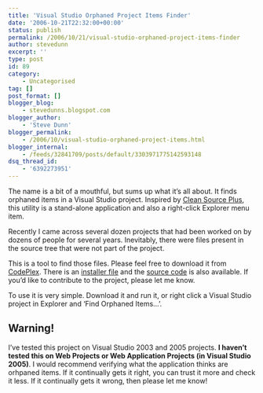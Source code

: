 ```yaml
---
title: 'Visual Studio Orphaned Project Items Finder'
date: '2006-10-21T22:32:00+00:00'
status: publish
permalink: /2006/10/21/visual-studio-orphaned-project-items-finder
author: stevedunn
excerpt: ''
type: post
id: 89
category:
    - Uncategorised
tag: []
post_format: []
blogger_blog:
    - stevedunns.blogspot.com
blogger_author:
    - 'Steve Dunn'
blogger_permalink:
    - /2006/10/visual-studio-orphaned-project-items.html
blogger_internal:
    - /feeds/32841709/posts/default/3303971775142593148
dsq_thread_id:
    - '6392273951'
---
```

The name is a bit of a mouthful, but sums up what it’s all about. It finds orphaned items in a Visual Studio project. Inspired by [Clean Source Plus](http://www.codinghorror.com/blog/archives/000368.html), this utility is a stand-alone application and also a right-click Explorer menu item.

Recently I came across several dozen projects that had been worked on by dozens of people for several years. Inevitably, there were files present in the source tree that were not part of the project.

This is a tool to find those files. Please feel free to download it from [CodePlex](http://www.codeplex.com/Wiki/View.aspx?ProjectName=VSOrphan). There is an [installer file](http://www.codeplex.com/Project/FileDownload.aspx?ProjectName=VSOrphan&DownloadId=3350) and the [source code](http://www.codeplex.com/Project/FileDownload.aspx?ProjectName=VSOrphan&DownloadId=3351) is also available. If you’d like to contribute to the project, please let me know.

To use it is very simple. Download it and run it, or right click a Visual Studio project in Explorer and ‘Find Orphaned Items…’.

Warning!
--------

I’ve tested this project on Visual Studio 2003 and 2005 projects. **I haven’t tested this on Web Projects or Web Application Projects (in Visual Studio 2005)**. I would recommend verifying what the application thinks are orhpaned items. If it continually gets it right, you can trust it more and check it less. If it continually gets it wrong, then please let me know!